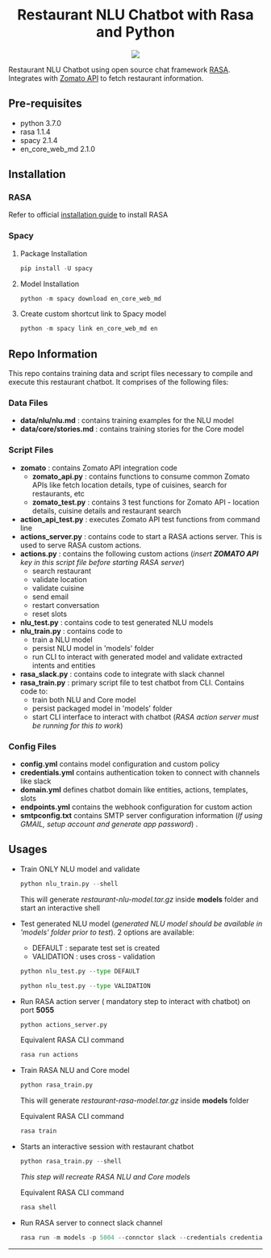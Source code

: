 <h1 align="center">
Restaurant NLU Chatbot with Rasa and Python 
</h1>

<p align ="center">
<img src="https://cdn-images-1.medium.com/max/800/1*vKrsGnUqxvVvfM68B3aIqA.gif"/> 
</p>

Restaurant NLU Chatbot using open source chat framework [RASA](https://rasa.com/). Integrates with [Zomato API](https://developers.zomato.com/) to fetch restaurant information.

## Pre-requisites

- python 3.7.0
- rasa 1.1.4
- spacy 2.1.4
- en_core_web_md 2.1.0

## Installation

### RASA

Refer to official [installation guide](https://rasa.com/docs/rasa/user-guide/installation/) to install RASA

### Spacy

1. Package Installation

   ```python
   pip install -U spacy
   ```

2. Model Installation

   ```python
   python -m spacy download en_core_web_md
   ```

3. Create custom shortcut link to Spacy model

   ```python
   python -m spacy link en_core_web_md en
   ```

## Repo Information

This repo contains training data and script files necessary to compile and execute this restaurant chatbot. It comprises of the following files:

### Data Files

- **data/nlu/nlu.md** : contains training examples for the NLU model  
- **data/core/stories.md** : contains training stories for the Core model  

### Script Files

- **zomato** : contains Zomato API integration code
  - **zomato_api.py** : contains functions to consume common Zomato APIs like fetch location details, type of cuisines, search for restaurants, etc
  - **zomato_test.py** : contains 3 test functions for Zomato API - location details, cuisine details and restaurant search
- **action_api_test.py** : executes Zomato API test functions from command line
- **actions_server.py** : contains code to start a RASA actions server. This is used to serve RASA custom actions.
- **actions.py** : contains the following custom actions (_insert **ZOMATO API** key in this script file before starting RASA server_)
  - search restaurant
  - validate location
  - validate cuisine
  - send email
  - restart conversation
  - reset slots  
- **nlu_test.py** : contains code to test generated NLU models
- **nlu_train.py** : contains code to
  - train a NLU model
  - persist NLU model in 'models' folder
  - run CLI to interact with generated model and validate extracted intents and entities
- **rasa_slack.py** : contains code to integrate with slack channel
- **rasa_train.py** : primary script file to test chatbot from CLI. Contains code to:
  - train both NLU and Core model
  - persist packaged model in 'models' folder
  - start CLI interface to interact with chatbot
    (_RASA action server must be running for this to work_)

### Config Files

- **config.yml** contains model configuration and custom policy
- **credentials.yml** contains authentication token to connect with channels like slack
- **domain.yml** defines chatbot domain like entities, actions, templates, slots  
- **endpoints.yml** contains the webhook configuration for custom action
- **smtpconfig.txt** contains SMTP server configuration information (_If using GMAIL, setup account and generate app password_) .

## Usages

- Train ONLY NLU model and validate

  ```python
  python nlu_train.py --shell
  ```

  This will generate _restaurant-nlu-model.tar.gz_ inside **models** folder and start an interactive shell

- Test generated NLU model (_generated NLU model should be available in 'models' folder prior to test_). 2 options are available:
  - DEFAULT : separate test set is created
  - VALIDATION : uses cross - validation
  
  ```python
  python nlu_test.py --type DEFAULT

  python nlu_test.py --type VALIDATION
  ```

- Run RASA action server ( mandatory step to interact with chatbot) on port **5055**

  ```python
  python actions_server.py
  ```
  Equivalent RASA CLI command 
  
  ```python
  rasa run actions
  ```
  
- Train RASA NLU and Core model

  ```python
  python rasa_train.py
  ```

  This will generate _restaurant-rasa-model.tar.gz_ inside **models** folder

  Equivalent RASA CLI command 
  
  ```python
  rasa train
  ```

- Starts an interactive session with restaurant chatbot

  ```python
  python rasa_train.py --shell
  ```

  _This step will recreate RASA NLU and Core models_

  Equivalent RASA CLI command  
  
  ```python
  rasa shell
  ```

- Run RASA server to connect slack channel

  ```python
  rasa run -m models -p 5004 --connctor slack --credentials credentials.yml
  ```
---
